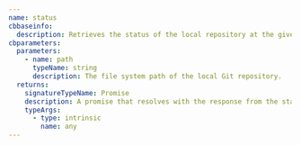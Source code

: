 ```yaml
---
name: status
cbbaseinfo:
  description: Retrieves the status of the local repository at the given path.
cbparameters:
  parameters:
    - name: path
      typeName: string
      description: The file system path of the local Git repository.
  returns:
    signatureTypeName: Promise
    description: A promise that resolves with the response from the status event.
    typeArgs:
      - type: intrinsic
        name: any
---
```

<CBBaseInfo/> 
 <CBParameters/>